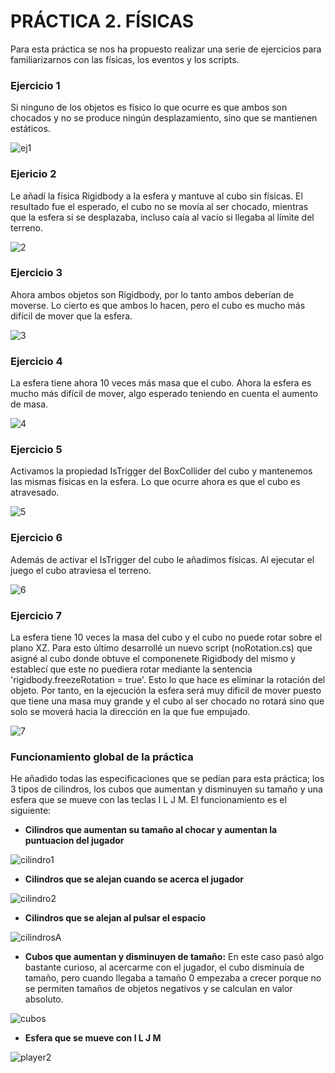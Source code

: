 # PRÁCTICA 2. FÍSICAS

Para esta práctica se nos ha propuesto realizar una serie de ejercicios para familiarizarnos con las físicas, los eventos y los scripts.

### Ejercicio 1
Si ninguno de los objetos es físico lo que ocurre es que ambos son chocados y no se produce ningún desplazamiento, sino que se mantienen estáticos.

![ej1](https://user-images.githubusercontent.com/72921642/138611847-254c5044-858a-4649-a884-ef64e49b43cc.gif)

### Ejericio 2
Le añadí la física Rigidbody a la esfera y mantuve al cubo sin físicas. El resultado fue el esperado, el cubo no se movía al ser chocado, mientras que la esfera si se desplazaba, incluso caía al vacío si llegaba al límite del terreno.

![2](https://user-images.githubusercontent.com/72921642/138611899-3d0ae5b4-197e-4a5e-816d-cfdac53bb8b0.gif)

### Ejercicio 3
Ahora ambos objetos son Rigidbody, por lo tanto ambos deberían de moverse. Lo cierto es que ambos lo hacen, pero el cubo es mucho más difícil de mover que la esfera.

![3](https://user-images.githubusercontent.com/72921642/138611928-9ffc3e22-7d09-4e9b-9f12-5175ea736a49.gif)

### Ejercicio 4
La esfera tiene ahora 10 veces más masa que el cubo. Ahora la esfera es mucho más difícil de mover, algo esperado teniendo en cuenta el aumento de masa.

![4](https://user-images.githubusercontent.com/72921642/138611976-10d66dab-58f7-4d7f-940b-06a38cc4db6d.gif)

### Ejercicio 5
Activamos la propiedad IsTrigger del BoxCollider del cubo y mantenemos las mismas físicas en la esfera. Lo que ocurre ahora es que el cubo es atravesado.

![5](https://user-images.githubusercontent.com/72921642/138612024-b1a29055-3805-4477-9537-28018018db43.gif)

### Ejercicio 6
Además de activar el IsTrigger del cubo le añadimos físicas. Al ejecutar el juego el cubo atraviesa el terreno.

![6](https://user-images.githubusercontent.com/72921642/138612082-ff29f91d-0c43-4671-a1b3-2fcddaf33808.gif)

### Ejercicio 7
La esfera tiene 10 veces la masa del cubo y el cubo no puede rotar sobre el plano XZ. Para esto último desarrollé un nuevo script (noRotation.cs) que asigné al cubo donde obtuve el componenete Rigidbody del mismo y establecí que este no puediera rotar mediante la sentencia 'rigidbody.freezeRotation = true'. Esto lo que hace es eliminar la rotación del objeto. Por tanto, en la ejecución la esfera será muy dificil de mover puesto que tiene una masa muy grande y el cubo al ser chocado no rotará sino que solo se moverá hacia la dirección en la que fue empujado.

![7](https://user-images.githubusercontent.com/72921642/138612118-004e37aa-5bd6-4f35-9881-2a9de83ee3e9.gif)

### Funcionamiento global de la práctica
He añadido todas las especificaciones que se pedían para esta práctica; los 3 tipos de cilindros, los cubos que aumentan y disminuyen su tamaño y una esfera que se mueve con las teclas I L J M. El funcionamiento es el siguiente:

- **Cilindros que aumentan su tamaño al chocar y aumentan la puntuacion del jugador**

![cilindro1](https://user-images.githubusercontent.com/72921642/138612192-61469e2d-fcfc-46dc-8432-13fb946ea216.gif)

- **Cilindros que se alejan cuando se acerca el jugador**

![cilindro2](https://user-images.githubusercontent.com/72921642/138612277-e5852aae-a5bf-45f1-b23d-d14aa9470471.gif)

- **Cilindros que se alejan al pulsar el espacio**

![cilindrosA](https://user-images.githubusercontent.com/72921642/138729676-93e1ec3d-d58c-41dd-9982-2bc237906706.gif)

- **Cubos que aumentan y disminuyen de tamaño:** En este caso pasó algo bastante curioso, al acercarme con el jugador, el cubo disminuía de tamaño, pero cuando llegaba a tamaño 0 empezaba a crecer porque no se permiten tamaños de objetos negativos y se calculan en valor absoluto.

![cubos](https://user-images.githubusercontent.com/72921642/138612454-803a5604-5249-4584-82d5-dab37512ec6b.gif)

- **Esfera que se mueve con I L J M**

![player2](https://user-images.githubusercontent.com/72921642/138612515-3b038a8d-134e-4c85-832c-dd786b16986f.gif)